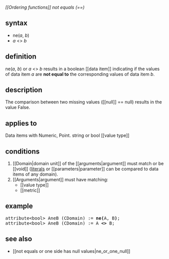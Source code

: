 *[[Ordering functions]] not equals (==)*

## syntax

-  ne(*a*, *b*)
-  *a* <> *b*

## definition

ne(*a*, *b*) or *a* <> *b* results in a boolean [[data item]] indicating if the values of data item *a* are **not equal to** the corresponding values of data item *b*.

## description

The comparison between two missing values ([[null]] == null) results in the value False.

## applies to

Data items with Numeric, Point. string or bool [[value type]]

## conditions

1.  [[Domain|domain unit]] of the [[arguments|argument]] must match or be [[void]] ([literals](https://en.wikipedia.org/wiki/Literal_(computer_programming)) or [[parameters|parameter]] can be compared to data items of any domain).
2.  [[Arguments|argument]] must have matching:
    - [[value type]]
    - [[metric]]

## example
<pre>
attribute&lt;bool&gt; AneB (CDomain) := <B>ne(</B>A, B<B>)</B>;
attribute&lt;bool&gt; AneB (CDomain) := A <B><></B> B;
</pre>

## see also

- [[not equals or one side has null values|ne_or_one_null]]
